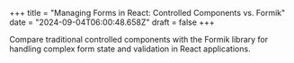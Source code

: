 +++
title = "Managing Forms in React: Controlled Components vs. Formik"
date = "2024-09-04T06:00:48.658Z"
draft = false
+++

  Compare traditional controlled components with the Formik library for handling complex form state and validation in React applications.
        